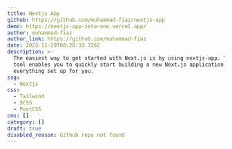 ```yaml
---
title: Nextjs App
github: https://github.com/muhammad-fiaz/nextjs-app
demo: https://nextjs-app-zeta-one.vercel.app/
author: muhammad-fiaz
author_link: https://github.com/muhammad-fiaz
date: 2023-11-29T08:28:33.726Z
description: >-
  The easiest way to get started with Next.js is by using nextjs-app. This CLI
  tool enables you to quickly start building a new Next.js application, with
  everything set up for you.
ssg:
  - Nextjs
css:
  - Tailwind
  - SCSS
  - PostCSS
cms: []
category: []
draft: true
disabled_reason: Github repo not found
---
```


